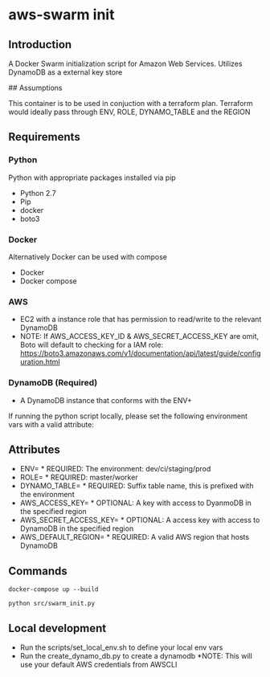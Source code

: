 # aws-swarm init

## Introduction

A Docker Swarm initialization script for Amazon Web Services.  Utilizes DynamoDB as a external key store

## Assumptions 

This container is to be used in conjuction with a terraform plan.  Terraform would ideally pass through ENV, ROLE, DYNAMO_TABLE and the REGION 

## Requirements
### Python
Python with appropriate packages installed via pip
* Python 2.7
* Pip
 * docker
 * boto3

### Docker
Alternatively Docker can be used with compose
* Docker
* Docker compose

### AWS

* EC2 with a instance role that has permission to read/write to the relevant DynamoDB
* NOTE: If AWS_ACCESS_KEY_ID & AWS_SECRET_ACCESS_KEY are omit, Boto will default to checking for a IAM role: https://boto3.amazonaws.com/v1/documentation/api/latest/guide/configuration.html

### DynamoDB (Required)

* A DynamoDB instance that conforms with the ENV+

If running the python script locally, please set the following environment vars with a valid attribute:

## Attributes

* ENV=                    * REQUIRED: The environment: dev/ci/staging/prod
* ROLE=                   * REQUIRED: master/worker
* DYNAMO_TABLE=           * REQUIRED: Suffix table name, this is prefixed with the environment
* AWS_ACCESS_KEY=         * OPTIONAL: A key with access to DyanmoDB in the specified region
* AWS_SECRET_ACCESS_KEY=  * OPTIONAL: A access key with access to DynamoDB in the specified region
* AWS_DEFAULT_REGION=     * REQUIRED: A valid AWS region that hosts DynamoDB

## Commands

```docker-compose up --build```

```python src/swarm_init.py```

## Local development

* Run the scripts/set_local_env.sh to define your local env vars
* Run the create_dynamo_db.py to create a dynamodb *NOTE: This will use your default AWS credentials from AWSCLI